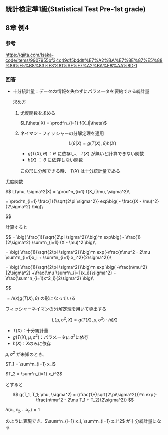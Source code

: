 ## 統計検定準1級(Statistical Test Pre-1st grade)
## 8章 例4
### 参考

https://qiita.com/Isaka-code/items/9907955bf34c49df5bdd#%E7%A2%BA%E7%8E%87%E5%88%86%E5%B8%83%E3%81%AE%E7%A2%BA%E8%AA%8D-1

### 回答

- 十分統計量：データの情報を失わずにパラメータを要約できる統計量
    
    求め方
    
    1. 尤度関数を求める
        
        $L(\theta|X) = \prod^n_{i=1} f(X_i|\theta)$ 
        
    2. ネイマン・フィッシャーの分解定理を適用
        
        $$
        L(\theta|X) = g\big(T(X),\theta \big)h(X)
        $$
        
        - $g(T(X),\theta)$ ：$\theta$ に依存し、 $T(X)$ が無いと計算できない関数
        - $h(X)$ ： $\theta$ に依存しない関数
        
        この形に分解できる時、 $T(X)$ は十分統計量である
        

尤度関数

$$
L(\mu, \sigma^2|X) = \prod^n_{i=1} f(X_i|\mu, \sigma^2)\\

= \prod^n_{i=1} \frac{1}{\sqrt{2\pi \sigma^2}} exp\big( - \frac{(X - \mu)^2}{2\sigma^2}  \big)\\

$$

計算すると

$$
= \big( \frac{1}{\sqrt{2\pi \sigma^2}}\big)^n exp\big( - \frac{1}{2\sigma^2} \sum^n_{i=1} (X - \mu)^2 \big)\\

= \big( \frac{1}{\sqrt{2\pi \sigma^2}}\big)^n exp(-\frac{n\mu^2 - 2\mu \sum^n_{i=1}x_i + \sum^n_{i=1} x_i^2}{2\sigma^2})\\

= \big( \frac{1}{\sqrt{2\pi \sigma^2}}\big)^n exp
\big( 
-\frac{n\mu^2}{2\sigma^2}
+\frac{\mu \sum^n_{i=1}x_i}{\sigma^2}
-\frac{\sum^n_{i=1}x^2_i}{2\sigma^2}
\big)\\

$$

$= h(x) g(T(X), \theta)$ の形になっている

フィッシャーネイマンの分解定理を用いて導出する

$$
L(\mu, \sigma^2, X) = g(T(X), \mu, \sigma^2)\cdot h(X)
$$

- $T(X)$：十分統計量
- $g(T(X), \mu, \sigma^2)$：パラメータ$\mu, \sigma^2$に依存
- $h(X)$：$X$のみに依存

$\mu, \sigma^2$ が未知のとき、

$T_1 = \sum^n_{i=1} x_i$

$T_2 = \sum^n_{i=1} x_i^2$

とすると

$$
g(T_1, T_1; \mu, \sigma^2) = (\frac{1}{\sqrt{2\pi\sigma^2}})^n exp(-\frac{n\mu^2 - 2\mu T_1 + T_2}{2\sigma^2})
$$

$h(x_1, x_2,...x_n)=1$

のように表現でき、$\sum^n_{i=1} x_i, \sum^n_{i=1} x_i^2$ が十分統計量になる